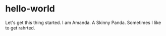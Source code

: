 # hello-world
Let's get this thing started.
I am Amanda. A Skinny Panda.
Sometimes I like to get rahrted.
